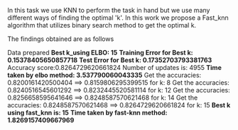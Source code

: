 In this task we use KNN to perform the task in hand but we use many different ways of finding the optimal 'k'. In this work we propose a Fast_knn algorithm that utilizes binary search method to get the optimal k.


The findings obtained are as follows

Data prepared
**Best k_using ELBO: 15**
**Training Error for Best k: 0.15378405650857718**
**Test Error for Best k: 0.17352703793381763**
Accuracy score:0.8264729620661824
Number of updates is: 4955
**Time taken by elbo method: 3.537790060043335**
Get the accuracies: 0.8200161420500404 ==> 0.8159806295399515 for k: 8
Get the accuracies: 0.8240516545601292 ==> 0.8232445520581114 for k: 12
Get the accuracies: 0.8256658595641646 ==> 0.8248587570621468 for k: 14
Get the accuracies: 0.8248587570621468 ==> 0.8264729620661824 for k: 15
**Best k using fast_knn is: 15**
**Time taken by fast-knn method: 1.8269157409667969**
